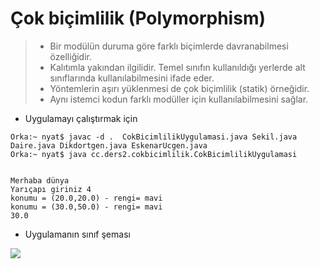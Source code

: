 # Çok biçimlilik (Polymorphism)
> - Bir modülün duruma göre farklı biçimlerde davranabilmesi özelliğidir.
> - Kalıtımla yakından ilgilidir. Temel sınıfın kullanıldığı yerlerde alt sınıflarında kullanılabilmesini ifade eder.
> - Yöntemlerin aşırı yüklenmesi de çok biçimlilik (statik) örneğidir.
> - Aynı istemci kodun farklı modüller için kullanılabilmesini sağlar. 


* Uygulamayı çalıştırmak için

```console
Orka:~ nyat$ javac -d .  CokBicimlilikUygulamasi.java Sekil.java Daire.java Dikdortgen.java EskenarUcgen.java 
Orka:~ nyat$ java cc.ders2.cokbicimlilik.CokBicimlilikUygulamasi


Merhaba dünya
Yarıçapı giriniz 4
konumu = (20.0,20.0) - rengi= mavi
konumu = (30.0,50.0) - rengi= mavi
30.0
```

* Uygulamanın sınıf şeması

![](https://github.com/celalceken/NesneYonelimliAnalizVeTasarimDersiUygulamalari/blob/master/Sekiller/02/SinifSemasi.png)
